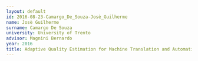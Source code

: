 ```yaml
---
layout: default 
id: 2016-08-23-Camargo_De_Souza-Josè_Guilherme
name: Josè Guilherme
surname: Camargo De Souza
university: University of Trento
advisor: Magnini Bernardo
year: 2016
title: Adaptive Quality Estimation for Machine Translation and Automatic Speech Recognition
---
```

